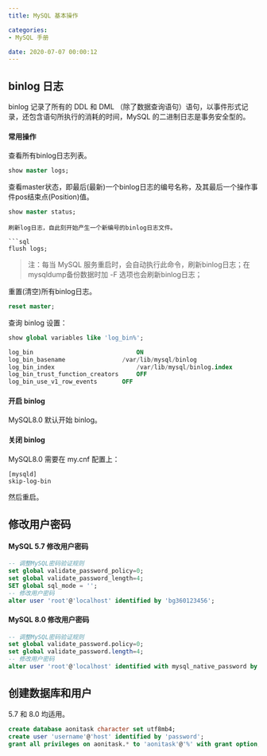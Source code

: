 ```yaml
---
title: MySQL 基本操作

categories:
- MySQL 手册

date: 2020-07-07 00:00:12
---
```


## binlog 日志
binlog 记录了所有的 DDL 和 DML （除了数据查询语句）语句，以事件形式记录，还包含语句所执行的消耗的时间，MySQL 的二进制日志是事务安全型的。

#### 常用操作
查看所有binlog日志列表。

```sql
show master logs;
```

查看master状态，即最后(最新)一个binlog日志的编号名称，及其最后一个操作事件pos结束点(Position)值。

```sql
show master status;
```

```
刷新log日志，自此刻开始产生一个新编号的binlog日志文件。

```sql
flush logs;
```

> 注：每当 MySQL 服务重启时，会自动执行此命令，刷新binlog日志；在mysqldump备份数据时加 -F 选项也会刷新binlog日志；

重置(清空)所有binlog日志。

```sql
reset master;
```

查询 binlog 设置：
```sql
show global variables like 'log_bin%';

log_bin	                            ON
log_bin_basename	            /var/lib/mysql/binlog
log_bin_index	                    /var/lib/mysql/binlog.index
log_bin_trust_function_creators	    OFF
log_bin_use_v1_row_events	    OFF
```

#### 开启 binlog
MySQL8.0 默认开始 binlog。

#### 关闭 binlog
MySQL8.0 需要在 my.cnf 配置上：

```
[mysqld]
skip-log-bin
```

然后重启。

## 修改用户密码
#### MySQL 5.7 修改用户密码
```sql
-- 调整MySQL密码验证规则
set global validate_password_policy=0;
set global validate_password_length=4;
SET global sql_mode = '';
-- 修改用户密码
alter user 'root'@'localhost' identified by 'bg360123456';
```

#### MySQL 8.0 修改用户密码
```sql
-- 调整MySQL密码验证规则
set global validate_password.policy=0;
set global validate_password.length=4;
-- 修改用户密码
alter user 'root'@'localhost' identified with mysql_native_password by '123456';
```

## 创建数据库和用户
5.7 和 8.0 均适用。

```sql
create database aonitask character set utf8mb4;
create user 'username'@'host' identified by 'password';
grant all privileges on aonitask.* to 'aonitask'@'%' with grant option;
```
